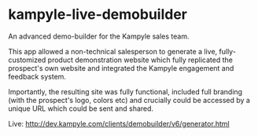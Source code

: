 # kampyle-live-demobuilder
An advanced demo-builder for the Kampyle sales team.

This app allowed a non-technical salesperson to generate a live, fully-customized product demonstration website which fully replicated the prospect's own website and integrated the Kampyle engagement and feedback system.   

Importantly, the resulting site was fully functional, included full branding (with the prospect's logo, colors etc) and crucially could be accessed by a unique URL which could be sent and shared.

Live: http://dev.kampyle.com/clients/demobuilder/v6/generator.html
